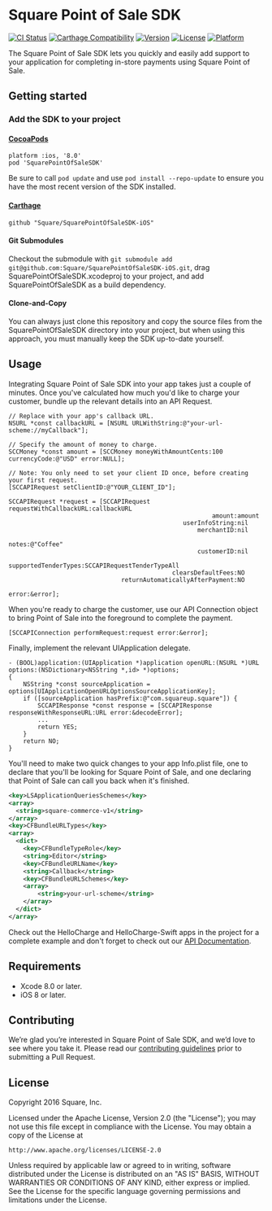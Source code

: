 # Square Point of Sale SDK

[![CI Status](https://travis-ci.org/square/SquarePointOfSaleSDK-iOS.svg?branch=master)](https://travis-ci.org/square/SquarePointOfSaleSDK-iOS)
[![Carthage Compatibility](https://img.shields.io/badge/carthage-✓-e2c245.svg)](https://github.com/Carthage/Carthage/)
[![Version](https://img.shields.io/cocoapods/v/SquarePointOfSaleSDK.svg)](http://cocoadocs.org/docsets/SquarePointOfSaleSDK)
[![License](https://img.shields.io/cocoapods/l/SquarePointOfSaleSDK.svg)](http://cocoadocs.org/docsets/SquarePointOfSaleSDK)
[![Platform](https://img.shields.io/cocoapods/p/SquarePointOfSaleSDK.svg)](http://cocoadocs.org/docsets/SquarePointOfSaleSDK)

The Square Point of Sale SDK lets you quickly and easily add support to your application for completing in-store payments using Square Point of Sale.

## Getting started

### Add the SDK to your project

#### [CocoaPods](https://cocoapods.org)
```
platform :ios, '8.0'
pod 'SquarePointOfSaleSDK'
```

Be sure to call `pod update` and use `pod install --repo-update` to ensure you have the most recent version of the SDK installed.

#### [Carthage](https://github.com/Carthage/Carthage)
```
github "Square/SquarePointOfSaleSDK-iOS"
```

#### Git Submodules
Checkout the submodule with `git submodule add git@github.com:Square/SquarePointOfSaleSDK-iOS.git`, drag SquarePointOfSaleSDK.xcodeproj to your project, and add SquarePointOfSaleSDK as a build dependency.

#### Clone-and-Copy
You can always just clone this repository and copy the source files from the SquarePointOfSaleSDK directory into your project, but when using this approach, you must manually keep the SDK up-to-date yourself.

## Usage
Integrating Square Point of Sale SDK into your app takes just a couple of minutes. Once you've calculated how much you'd like to charge your customer, bundle up the relevant details into an API Request.

```objc
// Replace with your app's callback URL.
NSURL *const callbackURL = [NSURL URLWithString:@"your-url-scheme://myCallback"];

// Specify the amount of money to charge.
SCCMoney *const amount = [SCCMoney moneyWithAmountCents:100 currencyCode:@"USD" error:NULL];

// Note: You only need to set your client ID once, before creating your first request.
[SCCAPIRequest setClientID:@"YOUR_CLIENT_ID"];

SCCAPIRequest *request = [SCCAPIRequest requestWithCallbackURL:callbackURL
                                                        amount:amount
                                                userInfoString:nil
                                                    merchantID:nil
                                                         notes:@"Coffee"
                                                    customerID:nil
                                          supportedTenderTypes:SCCAPIRequestTenderTypeAll
                                             clearsDefaultFees:NO
                               returnAutomaticallyAfterPayment:NO
                                                         error:&error];
```

When you're ready to charge the customer, use our API Connection object to bring Point of Sale into the foreground to complete the payment.

```objc
[SCCAPIConnection performRequest:request error:&error];
```

Finally, implement the relevant UIApplication delegate.

```objc
- (BOOL)application:(UIApplication *)application openURL:(NSURL *)URL options:(NSDictionary<NSString *,id> *)options;
{
    NSString *const sourceApplication = options[UIApplicationOpenURLOptionsSourceApplicationKey];
	if ([sourceApplication hasPrefix:@"com.squareup.square"]) {
        SCCAPIResponse *const response = [SCCAPIResponse responseWithResponseURL:URL error:&decodeError];
        ...
        return YES;
    }
    return NO;
}
```

You'll need to make two quick changes to your app Info.plist file, one to declare that you'll be looking for Square Point of Sale, and one declaring that Point of Sale can call you back when it's finished.

```xml
<key>LSApplicationQueriesSchemes</key>
<array>
  <string>square-commerce-v1</string>
</array>
<key>CFBundleURLTypes</key>
<array>
  <dict>
    <key>CFBundleTypeRole</key>
    <string>Editor</string>
    <key>CFBundleURLName</key>
    <string>Callback</string>
    <key>CFBundleURLSchemes</key>
    <array>
        <string>your-url-scheme</string>
    </array>
  </dict>
</array>
```

Check out the HelloCharge and HelloCharge-Swift apps in the project for a complete example and don't forget to check out our [API Documentation](https://docs.connect.squareup.com/).

## Requirements
* Xcode 8.0 or later.
* iOS 8 or later.

## Contributing
We’re glad you’re interested in Square Point of Sale SDK, and we’d love to see where you take it. Please read our [contributing guidelines](Contributing.md) prior to submitting a Pull Request.

## License
Copyright 2016 Square, Inc.

Licensed under the Apache License, Version 2.0 (the "License"); you may not use this file except in compliance with the License. You may obtain a copy of the License at

    http://www.apache.org/licenses/LICENSE-2.0

Unless required by applicable law or agreed to in writing, software distributed under the License is distributed on an "AS IS" BASIS, WITHOUT WARRANTIES OR CONDITIONS OF ANY KIND, either express or implied. See the License for the specific language governing permissions and limitations under the License.
